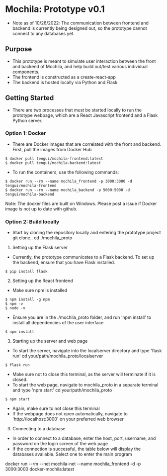# Mochila: Prototype v0.1
- Note as of 10/26/2022: The communication between frontend and backend is currently being designed out, so the prototype cannot connect to any databases yet.
## Purpose
- This prototype is meant to simulate user interaction between the front and backend of Mochila, and help build out/test various individual components.
- The frontend is constructed as a create-react-app
- The backend is hosted locally via Python and Flask
## Getting Started
- There are two processes that must be started locally to run the prototype webpage, which are a React Javascript frontend and a Flask Python server. 
### Option 1: Docker
- There are Docker images that are correlated with the front and backend. First, pull the images from Docker Hub

```console
$ docker pull tengui/mochila-frontend:latest
$ docker pull tengui/mochila-backend:latest
```
- To run the containers, use the following commands:

```console
$ docker run --rm --name mochila_frontend -p 3000:3000 -d tengui/mochila-frontend
$ docker run --rm --name mochila_backend -p 5000:5000 -d tengui/mochila-backend
```
Note: The docker files are built on Windows. Please post a issue if Docker image is not up to date with github.

### Option 2: Build locally
- Start by cloning the repository locally and entering the prototype project
git clone..
cd ./mochila_proto

1. Setting up the Flask server
- Currently, the prototype communicates to a Flask backend. To set up the backend, ensure that you have Flask installed.
```console
$ pip install flask
```

2. Setting up the React frontend
- Make sure npm is installed
```console
$ npm install -g npm
$ npm -v
$ node -v
```
- Ensure you are in the ./mochila_proto folder, and run 'npm install' to install all dependencies of the user interface
```console
$ npm install
```
3. Starting up the server and web page
- To start the server, navigate into the localserver directory and type 'flask run'
cd your/path/mochila_proto/localserver
```console
$ flask run
```
- Make sure not to close this terminal, as the server will terminate if it is closed.
- To start the web page, navigate to mochila_proto in a separate terminal and type 'npm start'
cd your/path/mochila_proto
```console
$ npm start
```
- Again, make sure to not close this terminal
- If the webpage does not open automatically, navigate to 'http://localhost:3000' on your preferred web browser

3. Connecting to a database
- In order to connect to a database, enter the host, port, username, and password on the login screen of the web page
- If the connection is successful, the table below will display the databases available. Select one to enter the main program


docker run --rm --net mochila-net --name mochila_frontend -d -p 3000:3000 docker-mochila:latest